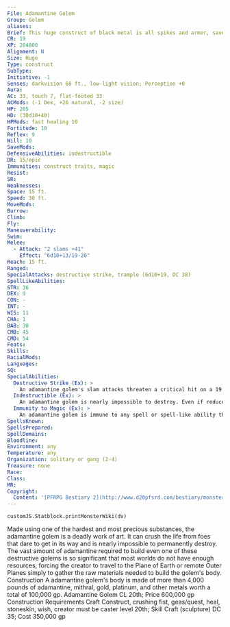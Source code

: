 ```yaml
---
File: Adamantine Golem
Group: Golem
aliases: 
Brief: This huge construct of black metal is all spikes and armor, save for several forge-like stacks that burn atop its crown and back.
CR: 19
XP: 204800
Alignment: N
Size: Huge
Type: construct
SubType: 
Initiative: -1
Senses: darkvision 60 ft., low-light vision; Perception +0
Aura: 
AC: 33, touch 7, flat-footed 33
ACMods: (-1 Dex, +26 natural, -2 size)
HP: 205
HD: (30d10+40)
HPMods: fast healing 10
Fortitude: 10
Reflex: 9
Will: 10
SaveMods: 
DefensiveAbilities: indestructible
DR: 15/epic
Immunities: construct traits, magic
Resist: 
SR: 
Weaknesses: 
Space: 15 ft.
Speed: 30 ft.
MoveMods: 
Burrow: 
Climb: 
Fly: 
Maneuverability: 
Swim: 
Melee: 
  - Attack: "2 slams +41"
    Effect: "6d10+13/19-20"
Reach: 15 ft.
Ranged: 
SpecialAttacks: destructive strike, trample (6d10+19, DC 38)
SpellLikeAbilities: 
STR: 36
DEX: 9
CON: -
INT: -
WIS: 11
CHA: 1
BAB: 30
CMB: 45
CMD: 54
Feats: 
Skills: 
RacialMods: 
Languages: 
SQ: 
SpecialAbilities:
  Destructive Strike (Ex): >
    An adamantine golem's slam attacks threaten a critical hit on a 19 or 20. In addition, whenever an adamantine golem scores a critical hit, it deals 6d10+13 points of damage to the target's armor or shield in addition to the normal damage, as if it had also made a successful sunder combat maneuver.
  Indestructible (Ex): >
    An adamantine golem is nearly impossible to destroy. Even if reduced below 0 hit points, its fast healing continues to restore hit points, though the golem is helpless unless above 0 hit points. It can only be permanently destroyed if reduced to negative hit points and then decapitated using an adamantine vorpal weapon- alternatively, miracle or wish can be used to slay it while it is at negative hit points.
  Immunity to Magic (Ex): >
    An adamantine golem is immune to any spell or spell-like ability that allows spell resistance, except as noted below.  • Transmute metal to wood slows an adamantine golem for 1d4 rounds, during which time its damage reduction is reduced to 15/adamantine (no save).
SpellsKnown: 
SpellsPrepared: 
SpellDomains: 
Bloodline: 
Environment: any
Temperature: any
Organization: solitary or gang (2-4)
Treasure: none
Race: 
Class: 
MR: 
Copyright:
  Content: '[PFRPG Bestiary 2](http://www.d20pfsrd.com/bestiary/monster-listings/constructs/golem/adamantine-golem)'
---
```

```dataviewjs
customJS.Statblock.printMonsterWiki(dv)
```
Made using one of the hardest and most precious substances, the adamantine golem is a deadly work of art. It can crush the life from foes that dare to get in its way and is nearly impossible to permanently destroy. The vast amount of adamantine required to build even one of these destructive golems is so significant that most worlds do not have enough resources, forcing the creator to travel to the Plane of Earth or remote Outer Planes simply to gather the raw materials needed to build the golem's body.  Construction A adamantine golem's body is made of more than 4,000 pounds of adamantine, mithral, gold, platinum, and other metals worth a total of 100,000 gp.  Adamantine Golem CL 20th; Price 600,000 gp Construction Requirements Craft Construct, crushing fist, geas/quest, heal, stoneskin, wish, creator must be caster level 20th; Skill Craft (sculpture) DC 35; Cost 350,000 gp
